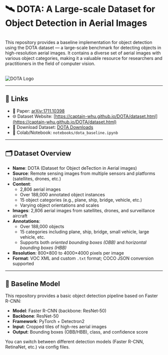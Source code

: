 # 🛰️ DOTA: A Large-scale Dataset for Object Detection in Aerial Images

<br>
This repository provides a baseline implementation for object detection using the DOTA dataset — a large-scale benchmark for detecting objects in high-resolution aerial images.
It contains a diverse set of aerial images with various object categories, making it a valuable resource for researchers and practitioners in the field of computer vision.
<br>
<br>

![DOTA Logo](https://datasetninja.com/github/dataset-ninja/dota/main/visualizations/poster.png?width=800)

---

## 🔗 Links

- 📄 Paper: [arXiv:1711.10398](https://arxiv.org/abs/1711.10398)
- 🌐 Dataset Website: [https://captain-whu.github.io/DOTA/dataset.html](https://captain-whu.github.io/DOTA/dataset.html)
- 💾 Download Dataset: [DOTA Downloads](https://captain-whu.github.io/DOTA/dataset.html#download)
- 📓 Colab/Notebook: `notebooks/dota_baseline.ipynb`

---

## 🗂️ Dataset Overview

- **Name**: DOTA (Dataset for Object deTection in Aerial images)
- **Source**: Remote sensing images from multiple sensors and platforms (satellites, drones, etc.)
- **Content**:
  - 2,806 aerial images
  - Over 188,000 annotated object instances
  - 15 object categories (e.g., plane, ship, bridge, vehicle, etc.)
  - Varying object orientations and scales
- **Images**: 2,806 aerial images from satellites, drones, and surveillance aircraft
- **Annotations**:
  - Over 188,000 objects
  - 15 categories including plane, ship, bridge, small vehicle, large vehicle, etc.
  - Supports both *oriented bounding boxes (OBB)* and *horizontal bounding boxes (HBB)*
- **Resolution**: 800×800 to 4000×4000 pixels per image
- **Format**: VOC XML and custom `.txt` format; COCO JSON conversion supported

---

## 🧩 Baseline Model

This repository provides a basic object detection pipeline based on Faster R-CNN:

- **Model**: Faster R-CNN (backbone: ResNet‑50)
- **Backbone**: ResNet-50
- **Framework**: PyTorch + Detectron2
- **Input**: Cropped tiles of high-res aerial images
- **Output**: Bounding boxes (OBB/HBB), class, and confidence score

You can switch between different detection models (Faster R-CNN, RetinaNet, etc.) via config files.

<!-- ---

## 🚀 Quickstart

```bash
# Install dependencies
pip install -r requirements.txt

# Train the baseline detector
python train.py --config configs/dota_baseline.yaml

# Evaluate on validation/test set
python evaluate.py --config configs/dota_baseline.yaml -->
